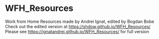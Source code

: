 # WFH_Resources

Work from Home Resources made by Andrei Ignat, edited by Bogdan Bobe
Check out the edited version at https://shdow.github.io/WFH_Resources/
Please see https://ignatandrei.github.io/WFH_Resources/ for full version

